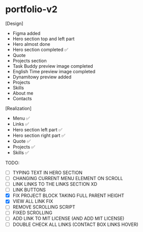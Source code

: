 # portfolio-v2

[Design]
- Figma added
- Hero section top and left part
- Hero almost done
- Hero section completed ✅
- Quote
- Projects section
- Task Buddy preview image completed
- English Time preview image completed
- Dynamitowy preview added
- Projects
- Skills
- About me
- Contacts

[Realization]
- Menu ✅
- Links ✅
- Hero section left part ✅
- Hero section right part ✅
- Quote ✅
- Projects ✅
- Skills ✅

TODO:

- [ ] TYPING TEXT IN HERO SECTION
- [ ] CHANGING CURRENT MENU ELEMENT ON SCROLL
- [ ] LINK LINKS TO THE LINKS SECTION XD
- [ ] LINK BUTTONS
- [x] FIX PROJECT BLOCK TAKING FULL PARENT HEIGHT
- [x] VIEW ALL LINK FIX
- [ ] REMOVE SCROLLING SCRIPT
- [ ] FIXED SCROLLING
- [ ] ADD LINK TO MIT LICENSE (AND ADD MIT LICENSE)
- [ ] DOUBLE CHECK ALL LINKS (CONTACT BOX LINKS HOVER)